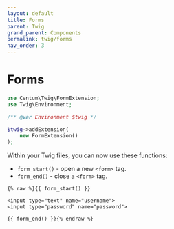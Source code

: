 ```yaml
---
layout: default
title: Forms
parent: Twig
grand_parent: Components
permalink: twig/forms
nav_order: 3
---
```




# Forms

```php
use Centum\Twig\FormExtension;
use Twig\Environment;

/** @var Environment $twig */

$twig->addExtension(
    new FormExtension()
);
```

Within your Twig files, you can now use these functions:

* `form_start()` - open a new `<form>` tag.
* `form_end()` - close a `<form>` tag.

```twig
{% raw %}{{ form_start() }}

<input type="text" name="username">
<input type="password" name="password">

{{ form_end() }}{% endraw %}
```
